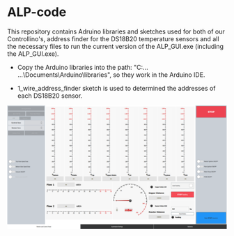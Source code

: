 # ALP-code

This repository contains Adruino libraries and sketches used for both of our Controllino's, address finder for the DS18B20 temperature sensors and all the necessary files to run the current version of the ALP_GUI.exe (including the ALP_GUI.exe).

* Copy the Arduino libraries into the path: "C:\... ...\Documents\Arduino\libraries", so they work in the Arduino IDE.

* 1_wire_address_finder sketch is used to determined the addresses of each DS18B20 sensor.

![Alt text](/ALP%20GUI%20screenshot.png?raw=true "GUI Screenshot")
